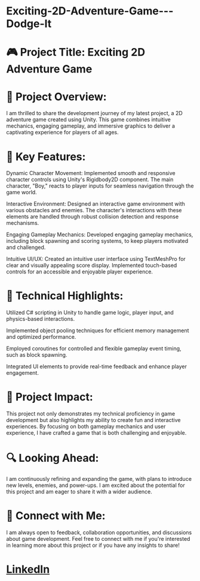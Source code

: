 # Exciting-2D-Adventure-Game---Dodge-It



# 🎮 Project Title: Exciting 2D Adventure Game



# 🔗 Project Overview:

I am thrilled to share the development journey of my latest project, a 2D adventure game created using Unity. This game combines intuitive mechanics, engaging gameplay, and immersive graphics to deliver a captivating experience for players of all ages.


# 🚀 Key Features:

Dynamic Character Movement: Implemented smooth and responsive character controls using Unity's Rigidbody2D component. The main character, "Boy," reacts to player inputs for seamless navigation through the game world.

Interactive Environment: Designed an interactive game environment with various obstacles and enemies. The character's interactions with these elements are handled through robust collision detection and response mechanisms.

Engaging Gameplay Mechanics: Developed engaging gameplay mechanics, including block spawning and scoring systems, to keep players motivated and challenged.

Intuitive UI/UX: Created an intuitive user interface using TextMeshPro for clear and visually appealing score display. Implemented touch-based controls for an accessible and enjoyable player experience.


# 🔧 Technical Highlights:

Utilized C# scripting in Unity to handle game logic, player input, and physics-based interactions.

Implemented object pooling techniques for efficient memory management and optimized performance.

Employed coroutines for controlled and flexible gameplay event timing, such as block spawning.

Integrated UI elements to provide real-time feedback and enhance player engagement.


# 🌟 Project Impact:

This project not only demonstrates my technical proficiency in game development but also highlights my ability to create fun and interactive experiences. By focusing on both gameplay mechanics and user experience, I have crafted a game that is both challenging and enjoyable.


# 🔍 Looking Ahead:

I am continuously refining and expanding the game, with plans to introduce new levels, enemies, and power-ups. I am excited about the potential for this project and am eager to share it with a wider audience.


# 💬 Connect with Me:

I am always open to feedback, collaboration opportunities, and discussions about game development. Feel free to connect with me if you're interested in learning more about this project or if you have any insights to share!

# [LinkedIn](https://www.linkedin.com/in/madheshh/)


